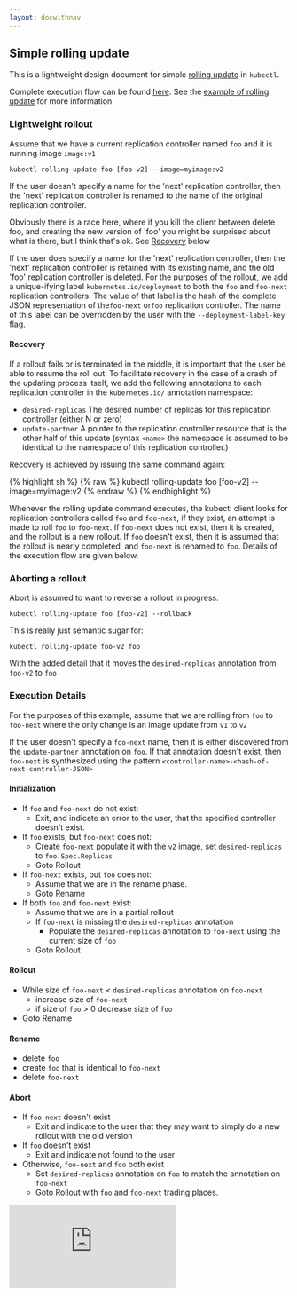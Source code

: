 ```yaml
---
layout: docwithnav
---
```

<!-- BEGIN MUNGE: UNVERSIONED_WARNING -->


<!-- END MUNGE: UNVERSIONED_WARNING -->

## Simple rolling update

This is a lightweight design document for simple [rolling update](../user-guide/kubectl/kubectl_rolling-update.html) in `kubectl`. 

Complete execution flow can be found [here](#execution-details). See the [example of rolling update](../user-guide/update-demo/) for more information. 

### Lightweight rollout

Assume that we have a current replication controller named `foo` and it is running image `image:v1`

`kubectl rolling-update foo [foo-v2] --image=myimage:v2`

If the user doesn't specify a name for the 'next' replication controller, then the 'next' replication controller is renamed to
the name of the original replication controller.

Obviously there is a race here, where if you kill the client between delete foo, and creating the new version of 'foo' you might be surprised about what is there, but I think that's ok.
See [Recovery](#recovery) below

If the user does specify a name for the 'next' replication controller, then the 'next' replication controller is retained with its existing name,
and the old 'foo' replication controller is deleted.  For the purposes of the rollout, we add a unique-ifying label `kubernetes.io/deployment` to both the `foo` and `foo-next` replication controllers.
The value of that label is the hash of the complete JSON representation of the`foo-next` or`foo` replication controller.  The name of this label can be overridden by the user with the `--deployment-label-key` flag.

#### Recovery

If a rollout fails or is terminated in the middle, it is important that the user be able to resume the roll out.
To facilitate recovery in the case of a crash of the updating process itself, we add the following annotations to each replication controller in the `kubernetes.io/` annotation namespace:
   * `desired-replicas` The desired number of replicas for this replication controller (either N or zero)
   * `update-partner` A pointer to the replication controller resource that is the other half of this update (syntax `<name>` the namespace is assumed to be identical to the namespace of this replication controller.)

Recovery is achieved by issuing the same command again:

{% highlight sh %}
{% raw %}
kubectl rolling-update foo [foo-v2] --image=myimage:v2
{% endraw %}
{% endhighlight %}

Whenever the rolling update command executes, the kubectl client looks for replication controllers called `foo` and `foo-next`, if they exist, an attempt is
made to roll `foo` to `foo-next`.  If `foo-next` does not exist, then it is created, and the rollout is a new rollout.  If `foo` doesn't exist, then
it is assumed that the rollout is nearly completed, and `foo-next` is renamed to `foo`.  Details of the execution flow are given below.


### Aborting a rollout

Abort is assumed to want to reverse a rollout in progress.

`kubectl rolling-update foo [foo-v2] --rollback`

This is really just semantic sugar for:

`kubectl rolling-update foo-v2 foo`

With the added detail that it moves the `desired-replicas` annotation from `foo-v2` to `foo`


### Execution Details

For the purposes of this example, assume that we are rolling from `foo` to `foo-next` where the only change is an image update from `v1` to `v2`

If the user doesn't specify a `foo-next` name, then it is either discovered from the `update-partner` annotation on `foo`.  If that annotation doesn't exist,
then `foo-next` is synthesized using the pattern `<controller-name>-<hash-of-next-controller-JSON>`

#### Initialization

   * If `foo` and `foo-next` do not exist:
      * Exit, and indicate an error to the user, that the specified controller doesn't exist.
   * If `foo` exists, but `foo-next` does not:
      * Create `foo-next` populate it with the `v2` image, set `desired-replicas` to `foo.Spec.Replicas`
      * Goto Rollout
   * If `foo-next` exists, but `foo` does not:
      * Assume that we are in the rename phase.
      * Goto Rename
   * If both `foo` and `foo-next` exist:
      * Assume that we are in a partial rollout
      * If `foo-next` is missing the `desired-replicas` annotation
         * Populate the `desired-replicas` annotation to `foo-next` using the current size of `foo`
      * Goto Rollout

#### Rollout

   * While size of `foo-next` < `desired-replicas` annotation on `foo-next`
      * increase size of `foo-next`
      * if size of `foo` > 0
         decrease size of `foo`
   * Goto Rename

#### Rename

   * delete `foo`
   * create `foo` that is identical to `foo-next`
   * delete `foo-next`

#### Abort

   * If `foo-next` doesn't exist
      * Exit and indicate to the user that they may want to simply do a new rollout with the old version
   * If `foo` doesn't exist
      * Exit and indicate not found to the user
   * Otherwise, `foo-next` and `foo` both exist
      * Set `desired-replicas` annotation on `foo` to match the annotation on `foo-next`
      * Goto Rollout with `foo` and `foo-next` trading places.


<!-- TAG IS_VERSIONED -->


<!-- BEGIN MUNGE: GENERATED_ANALYTICS -->
[![Analytics](https://kubernetes-site.appspot.com/UA-36037335-10/GitHub/docs/design/simple-rolling-update.md?pixel)]()
<!-- END MUNGE: GENERATED_ANALYTICS -->

